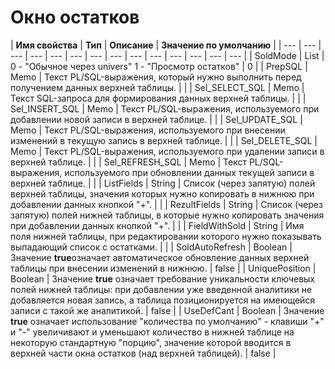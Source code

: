 # Окно остатков

| **Имя свойства** | **Тип** | **Описание** | **Значение по умолчанию** |
| --- | --- | --- | --- | --- | --- | --- | --- | --- | --- | --- | --- | --- | --- |
| SoldMode | List | 0 - "Обычное через univers" 1 - "Просмотр остатков" | 0 |
| PrepSQL | Memo | Текст PL/SQL-выражения, который нужно выполнить перед получением данных верхней таблицы. |  |
| Sel\_SELECT\_SQL | Memo | Текст SQL-запроса для формирования данных верхней таблицы. |  |
| Sel\_INSERT\_SQL | Memo | Текст PL/SQL-выражения, используемого при добавлении новой записи в верхней таблице. |  |
| Sel\_UPDATE\_SQL | Memo | Текст PL/SQL-выражения, используемого при внесении изменений в текущую запись в верхней таблице. |  |
| Sel\_DELETE\_SQL | Memo | Текст PL/SQL-выражения, используемого при удалении записи в верхней таблице. |  |
| Sel\_REFRESH\_SQL | Memo | Текст PL/SQL-выражения, используемого при обновлении данных текущей записи в верхней таблице. |  |
| ListFields | String | Список \(через запятую\) полей верхней таблицы, значения которых нужно копировать  в нижнюю при добавлении данных кнопкой "+". |  |
| RezultFields | String | Список \(через запятую\) полей нижней таблицы, в которые нужно копировать значения  при добавлении данных кнопкой "+". |  |
| FieldWithSold | String | Имя поля нижней таблицы, при редактировании которого нужно показывать выпадающий список с остатками. |  |
| SoldAutoRefresh | Boolean | Значение **true**означает автоматическое обновление данных верхней таблицы при внесении изменений в нижнюю. | false |
| UniquePosition | Boolean | Значение **true** означает требование уникальности ключевых полей нижней таблицы:  при добавлении уже введенной аналитики не добавляется новая запись, а таблица позиционируется на имеющейся записи с такой же аналитикой. | false |
| UseDefCant | Boolean | Значение **true** означает использование "количества по умолчанию" - клавиши  "+" и "-" увеличивают и уменьшают количество в нижней таблице на некоторую стандартную "порцию", значение которой вводится в верхней части окна остатков \(над верхней таблицей\). | false |

